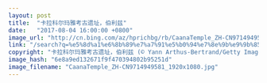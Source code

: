 ```yaml
---
layout: post
title:  "卡拉科尔玛雅考古遗址，伯利兹"
date:   "2017-08-04 16:00:00 +0800"
image_url: "http://cn.bing.com/az/hprichbg/rb/CaanaTemple_ZH-CN9714949581_1920x1080.jpg"
link: "/search?q=%e5%8d%a1%e6%8b%89%e7%a7%91%e5%b0%94%e7%8e%9b%e9%9b%85%e9%81%97%e5%9d%80&form=hpcapt&mkt=zh-cn"
copyright: "卡拉科尔玛雅考古遗址，伯利兹 (© Yann Arthus-Bertrand/Getty Images)"
image_hash: "6e8a9ed132671f9f470394802b95251d"
image_filename: "CaanaTemple_ZH-CN9714949581_1920x1080.jpg"
---
```

